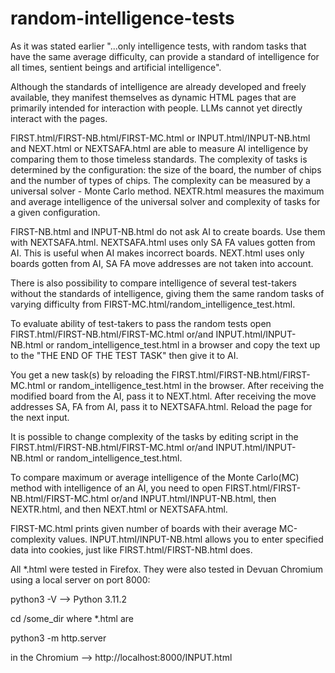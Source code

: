 # random-intelligence-tests

As it was stated earlier "...only intelligence tests, with random tasks that have the same average difficulty, can provide a standard of intelligence for all times, sentient beings and artificial intelligence".

Although the standards of intelligence are already developed and freely available, they manifest themselves as dynamic HTML pages that are primarily intended for interaction with people. LLMs cannot yet directly interact with the pages.

FIRST.html/FIRST-NB.html/FIRST-MC.html or INPUT.html/INPUT-NB.html and NEXT.html or NEXTSAFA.html are able to measure AI intelligence by comparing them to those timeless standards. The complexity of tasks is determined by the configuration: the size of the board, the number of chips and the number of types of chips. The complexity can be measured by a universal solver - Monte Carlo method. NEXTR.html measures the maximum and average intelligence of the universal solver and complexity of tasks for a given configuration.

FIRST-NB.html and INPUT-NB.html do not ask AI ​​to create boards. Use them with NEXTSAFA.html.
NEXTSAFA.html uses only SA FA values gotten from AI. This is useful when AI makes incorrect boards.
NEXT.html uses only boards gotten from AI, SA FA move addresses are not taken into account.

There is also possibility to compare intelligence of several test-takers without the standards of intelligence, giving them the same random tasks of varying difficulty from FIRST-MC.html/random_intelligence_test.html.

To evaluate ability of test-takers to pass the random tests open FIRST.html/FIRST-NB.html/FIRST-MC.html or/and INPUT.html/INPUT-NB.html or random_intelligence_test.html in a browser and copy the text up to the "THE END OF THE TEST TASK" then give it to AI.

You get a new task(s) by reloading the FIRST.html/FIRST-NB.html/FIRST-MC.html or random_intelligence_test.html in the browser. After receiving the modified board from the AI, pass it to NEXT.html. After receiving the move addresses SA, FA from AI, pass it to NEXTSAFA.html. Reload the page for the next input.

It is possible to change complexity of the tasks by editing script in the FIRST.html/FIRST-NB.html/FIRST-MC.html or/and INPUT.html/INPUT-NB.html or random_intelligence_test.html.

To compare maximum or average intelligence of the Monte Carlo(MC) method with intelligence of an AI, you need to open FIRST.html/FIRST-NB.html/FIRST-MC.html or/and INPUT.html/INPUT-NB.html, then NEXTR.html, and then NEXT.html or NEXTSAFA.html.

FIRST-MC.html prints given number of boards with their average MC-complexity values.
INPUT.html/INPUT-NB.html allows you to enter specified data into cookies, just like FIRST.html/FIRST-NB.html does.

All *.html were tested in Firefox.
They were also tested in Devuan Chromium using a local server on port 8000:

python3 -V --> Python 3.11.2

cd /some_dir where *.html are

python3 -m http.server

in the Chromium --> http://localhost:8000/INPUT.html
